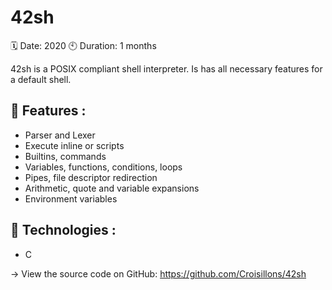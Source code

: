 # 42sh

🗓 Date: 2020 
🕙 Duration: 1 months

42sh is a POSIX compliant shell interpreter. Is has all necessary features for a default shell.

## 🚀 Features :
- Parser and Lexer
- Execute inline or scripts
- Builtins, commands
- Variables, functions, conditions, loops
- Pipes, file descriptor redirection
- Arithmetic, quote and variable expansions
- Environment variables

## 🧬 Technologies :
- C

→ View the source code on GitHub: https://github.com/Croisillons/42sh
